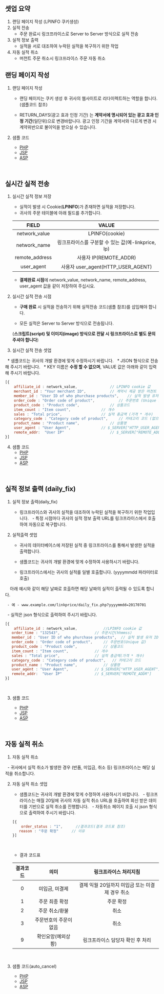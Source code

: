 ## 셋업 요약

1. 랜딩 페이지 작성 (LPINFO 쿠키생성)
2. 실적 전송
    * 주문 완료시 링크프라이스로 Server to Server 방식으로 실적 전송
3. 실적 정보 출력
    * 실적을 서로 대조하여 누락된 실적을 복구하기 위한 작업
4. 자동 실적 취소
    * 머천트 주문 취소시 링크프라이스 주문 자동 취소

## 랜딩 페이지 작성

1. 랜딩 페이지 작성

    * 랜딩 페이지는 쿠키 생성 후 귀사의 웹사이트로 리다이렉트하는 역할을 합니다. (샘플코드 참조) 

	* RETURN_DAYS(광고 효과 인정 기간) 는 **계약서에 명시되어 있는 광고 효과 인정 기간**(일단위)으로 변경바랍니다.
     광고 인정 기간을 계약서와 다르게 변경 시 계약위반으로 불이익을 받으실 수 있습니다.
     ​

2. 샘플 코드

	* [PHP](https://github.com/linkprice/MerchantSetup/blob/master/CPS/PHP/lpfront.php)
    * [JSP](https://github.com/linkprice/MerchantSetup/blob/master/CPS/JSP/lpfront.jsp)
    * [ASP](https://github.com/linkprice/MerchantSetup/blob/master/CPS/ASP/lpfront.asp)

   ​

## 실시간 실적 전송

1. 실시간 실적 정보 저장

 	* 실적이 발생 시 Cookie(**LPINFO**)가 존재하면 실적을 저장합니다.
	* 귀사의 주문 테이블에 아래 필드를 추가합니다.

     |     FIELD      |                VALUE                |
     | :------------: | :---------------------------------: |
     | network_value  |           LPINFO(cookie)            |
     |  network_name  | 링크프라이스를 구분할 수 있는 값(예-linkprice, lp) |
     | remote_address |         사용자 IP(REMOTE_ADDR)         |
     |   user_agent   |   사용자 user_agent(HTTP_USER_AGENT)   |

    * **결제완료 시점**에 network_value, network_name, remote_address, user_agent 값을 같이 저장하여 주십시요.

2. 실시간 실적 전송 시점

    * **구매 완료** 시 실적을 전송하기 위해 실적전송 코드(샘플 참조)를 삽입해야 합니다.

    * 모든 실적은 Server to Server 방식으로 전송됩니다.

     (**스크립트(script) 및 이미지(image) 방식으로 전달 시 링크프라이스로 별도 문의 주셔야 합니다**)

3. 실시간 실적 전송 셋업

     * 샘플코드는 귀사의 개발 환경에 맞게 수정하시기 바랍니다.
     * JSON 형식으로 전송해 주시기 바랍니다.
     * KEY 이름은 **수정 할 수 없으며**, VALUE 값은 아래와 같이 입력해 주시기 바랍니다.

```javascript
[{
	affiliate_id : network_value,				// LPINFO cookie 값
	merchant_id : "Your merchant ID",			// 계약시 제공 받은 머천트 아이디
  	member_id : "User ID of who phurchase products",	// 실적 발생 유저 ID (없으면 공백 처리)
  	order_code : "Order code of product",			// 주문번호 (Unique 값)
  	product_code : "Product code",				// 상품코드
  	item_count : "Item count",				// 개수
  	sales : "Total price",					// 실적 총금액 (가격 * 개수)
  	category_code : "Category code of product",		// 카테고리 코드 (없으면 공백 처리)
  	product_name : "Product name",				// 상품명
  	user_agent : "User Agent",				// $_SERVER["HTTP_USER_AGENT"]
  	remote_addr:  "User IP"				        // $_SERVER["REMOTE_ADDR"]
}]
```



4. 샘플 코드
    * [PHP](https://github.com/linkprice/MerchantSetup/blob/master/sample/CPS/PHP/index.php)
    * [JSP](https://github.com/linkprice/MerchantSetup/blob/master/sample/CPS/JSP/index.jsp)
    * [ASP](https://github.com/linkprice/MerchantSetup/blob/master/sample/CPS/ASP/index.asp)

​

## 실적 정보 출력 (daily_fix)

1. 실적 정보 출력(daily_fix)

   - 링크프라이스와 귀사의 실적을 대조하여 누락된 실적을 복구하기 위한 작업입니다.
   - 특정 시점마다 귀사의 실적 정보 출력 URL를 링크프라이스에서 호출하여 자동으로 복구합니다.

2. 실적출력 셋업

   - 귀사의 데이터베이스에 저장된 실적 중 링크프라이스를 통해서 발생한 실적을 출력합니다.

   - 샘플코드는 귀사의 개발 환경에 맞게 수정하여 사용하시기 바랍니다.

   - 링크프라이스에서는 귀사의 실적를 일별 호출합니다. (yyyymmdd 파라미터로 호출)

     아래 예시와 같이 해당 날짜로 호출하면 해당 날짜의 실적이 출력될 수 있도록 합니다.

     - 예 - www.example.com/linkprice/daily_fix.php?yyyymmdd=20170701

   - 실적은 json 형식으로 출력하여 주시기 바랍니다.

   ```javascript
   [{
       affiliate_id : network_value,			//LPINFO cookie 값
      order_time : "132543",				// 주문시간(hhmmss)
      member_id : "User ID of who phurchase products",	// 실적 발생 유저 ID
      order_code : "Order code of product",		// 주문번호(Unique 값)
      product_code : "Product code",			// 상품코드
      item_count : "Item count",			// 개수
      sales : "Total price",				// 실적 총금액(가격 * 개수)
      category_code : "Category code of product",	// 카테고리 코드
      product_name : "Product name",			// 상품명
      user_agent : "User Agent",			// $_SERVER["HTTP_USER_AGENT"]
      remote_addr:  "User IP"				// $_SERVER["REMOTE_ADDR"]
   }]
   ```

   ​

3. 샘플 코드

   - [PHP](https://github.com/linkprice/MerchantSetup/blob/master/CPS/PHP/daily_fix.php)
   - [JSP](https://github.com/linkprice/MerchantSetup/blob/master/CPS/JSP/daily_fix.jsp)
   - [ASP](https://github.com/linkprice/MerchantSetup/blob/master/CPS/ASP/daily_fix.asp)

   ​

## 자동 실적 취소

1. 자동 실적 취소

   - 귀사에서 실적 취소가 발생한 경우 (반품, 미입금, 취소 등) 링크프라이스는 해당 실적을 취소합니다.

2. 자동 실적 취소 셋업

   - 샘플코드는 귀사의 개발 환경에 맞게 수정하여 사용하시기 바랍니다.
   - 링크프라이스는 매월 20일에 귀사의 자동 실적 취소 URL을 호출하여 회신 받은 데이터를 기반으로 실적 취소를 진행합니다.
   - 자동취소 페이지 호출 시 json 형식으로 출력하여 주시기 바랍니다.

   ```javascript
   [{
       order_status : "1",		//결과코드(결과 코드표 참조)
      reason : "주문 확정"		// 이유
   }]
   ```

   ​

   - 결과 코드표

   | 결과코드 |      의미      |         링크프라이스 처리지침          |
   | :--: | :----------: | :--------------------------: |
   |  0   |   미입금, 미결제   | 결제 익월 20일까지 미입금 또는 미결제 경우 취소 |
   |  1   |   주문 최종 확정   |            주문 확정             |
   |  2   |   주문 취소/환불   |              취소              |
   |  3   | 주문번호의 주문이 없음 |              취소              |
   |  9   |  확인요망(예외상황)  |      링크프라이스 담당자 확인 후 처리      |

   ​

3. 샘플 코드(auto_cancel)

   * [PHP](https://github.com/linkprice/MerchantSetup/blob/master/CPS/PHP/auto_cancel.php)
   * [JSP](https://github.com/linkprice/MerchantSetup/blob/master/CPS/JSP/auto_cancel.jsp)
   * [ASP](https://github.com/linkprice/MerchantSetup/blob/master/CPS/ASP/auto_cancel.asp)


